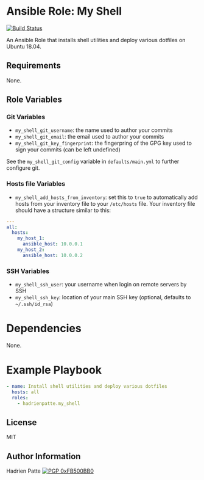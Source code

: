 # Ansible Role: My Shell

[![Build Status](https://travis-ci.com/HadrienPatte/ansible-role-my-shell.svg?branch=master)](https://travis-ci.com/HadrienPatte/ansible-role-my-shell)

An Ansible Role that installs shell utilities and deploy various dotfiles on
Ubuntu 18.04.

## Requirements

None.

## Role Variables

### Git Variables

* `my_shell_git_username`: the name used to author your commits
* `my_shell_git_email`: the email used to author your commits
* `my_shell_git_key_fingerprint`: the fingerpring of the GPG key used to sign
your commits (can be left undefined)

See the `my_shell_git_config` variable in `defaults/main.yml` to further
configure git.

### Hosts file Variables

* `my_shell_add_hosts_from_inventory`: set this to `true` to automatically add
hosts from your inventory file to your `/etc/hosts` file. Your inventory file
should have a structure similar to this:

```yaml
---
all:
  hosts:
    my_host_1:
      ansible_host: 10.0.0.1
    my_host_2:
      ansible_host: 10.0.0.2
```

### SSH Variables

* `my_shell_ssh_user`: your username when login on remote servers by SSH
* `my_shell_ssh_key`: location of your main SSH key (optional, defaults to
`~/.ssh/id_rsa`)

# Dependencies

None.

# Example Playbook

```yaml
- name: Install shell utilities and deploy various dotfiles
  hosts: all
  roles:
    - hadrienpatte.my_shell
```

## License

MIT

## Author Information

Hadrien Patte [![PGP 0xFB500BB0](https://peegeepee.com/badge/orange/FB500BB0.svg)](https://peegeepee.com/FB500BB0)
